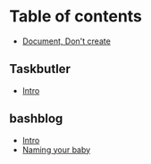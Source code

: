 # Table of contents

* [Document, Don't create](README.md)

## Taskbutler

* [Intro](taskbutler/intro.md)

## bashblog

* [Intro](bashblog/intro.md)
* [Naming your baby](bashblog/naming.md)

